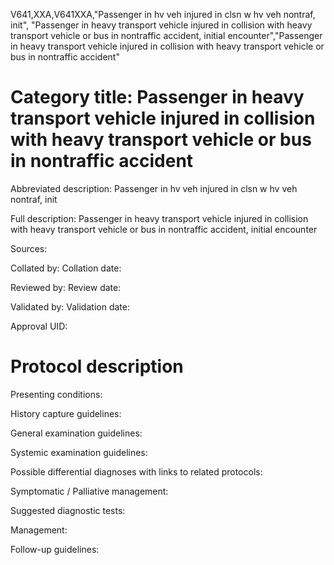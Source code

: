 V641,XXA,V641XXA,"Passenger in hv veh injured in clsn w hv veh nontraf, init", "Passenger in heavy transport vehicle injured in collision with heavy transport vehicle or bus in nontraffic accident, initial encounter","Passenger in heavy transport vehicle injured in collision with heavy transport vehicle or bus in nontraffic accident"
# Category title: Passenger in heavy transport vehicle injured in collision with heavy transport vehicle or bus in nontraffic accident

Abbreviated description: Passenger in hv veh injured in clsn w hv veh nontraf, init

Full description: Passenger in heavy transport vehicle injured in collision with heavy transport vehicle or bus in nontraffic accident, initial encounter

Sources:

Collated by:
Collation date:

Reviewed by:
Review date:

Validated by:
Validation date:

Approval UID:

# Protocol description

Presenting conditions:

History capture guidelines:

General examination guidelines:

Systemic examination guidelines:

Possible differential diagnoses with links to related protocols:

Symptomatic / Palliative management:

Suggested diagnostic tests:

Management:

Follow-up guidelines:
